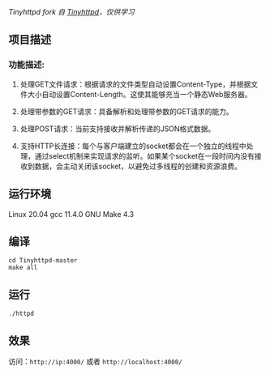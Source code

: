 *Tinyhttpd fork 自 [Tinyhttpd](https://github.com/EZLippi/Tinyhttpd)，仅供学习*



## 项目描述

### 功能描述:

1. 处理GET文件请求：根据请求的文件类型自动设置Content-Type，并根据文件大小自动设置Content-Length。这使其能够充当一个静态Web服务器。

2. 处理带参数的GET请求：具备解析和处理带参数的GET请求的能力。

3. 处理POST请求：当前支持接收并解析传递的JSON格式数据。

4. 支持HTTP长连接：每个与客户端建立的socket都会在一个独立的线程中处理，通过select机制来实现请求的监听。如果某个socket在一段时间内没有接收到数据，会主动关闭该socket，以避免过多线程的创建和资源浪费。



## 运行环境

Linux  20.04
gcc  11.4.0
GNU Make 4.3



## 编译
```shell
cd Tinyhttpd-master
make all
```



## 运行
```shell
./httpd
```



## 效果
访问：`http://ip:4000/` 或者 `http://localhost:4000/`
